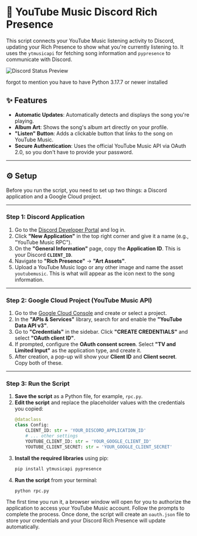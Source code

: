 # 🎵 YouTube Music Discord Rich Presence

This script connects your YouTube Music listening activity to Discord, updating your Rich Presence to show what you're currently listening to. It uses the `ytmusicapi` for fetching song information and `pypresence` to communicate with Discord.

![Discord Status Preview](https://theonewhobuilds1.linus-tech.tips/ttUUaqpmDU.png)

forgot to mention you have to have Python 3.17.7 or newer installed

## ✨ Features

- **Automatic Updates**: Automatically detects and displays the song you're playing.
- **Album Art**: Shows the song's album art directly on your profile.
- **"Listen" Button**: Adds a clickable button that links to the song on YouTube Music.
- **Secure Authentication**: Uses the official YouTube Music API via OAuth 2.0, so you don't have to provide your password.

---

## ⚙️ Setup

Before you run the script, you need to set up two things: a Discord application and a Google Cloud project.

---

### Step 1: Discord Application

1.  Go to the [Discord Developer Portal](https://discord.com/developers/applications) and log in.
2.  Click **"New Application"** in the top right corner and give it a name (e.g., "YouTube Music RPC").
3.  On the **"General Information"** page, copy the **Application ID**. This is your Discord **`CLIENT_ID`**.
4.  Navigate to **"Rich Presence"** -> **"Art Assets"**.
5.  Upload a YouTube Music logo or any other image and name the asset `youtubemusic`. This is what will appear as the icon next to the song information.

---

### Step 2: Google Cloud Project (YouTube Music API)

1.  Go to the [Google Cloud Console](https://console.cloud.google.com/) and create or select a project.
2.  In the **"APIs & Services"** library, search for and enable the **"YouTube Data API v3"**.
3.  Go to **"Credentials"** in the sidebar. Click **"CREATE CREDENTIALS"** and select **"OAuth client ID"**.
4.  If prompted, configure the **OAuth consent screen**. Select **"TV and Limited Input"** as the application type, and create it.
5.  After creation, a pop-up will show your **Client ID** and **Client secret**. Copy both of these.

---

### Step 3: Run the Script

1.  **Save the script** as a Python file, for example, `rpc.py`.
2.  **Edit the script** and replace the placeholder values with the credentials you copied:
    ```python
    @dataclass
    class Config:
        CLIENT_ID: str = 'YOUR_DISCORD_APPLICATION_ID'
        # ... other settings
        YOUTUBE_CLIENT_ID: str = 'YOUR_GOOGLE_CLIENT_ID'
        YOUTUBE_CLIENT_SECRET: str = 'YOUR_GOOGLE_CLIENT_SECRET'
    ```
3.  **Install the required libraries** using pip:
    ```bash
    pip install ytmusicapi pypresence
    ```
4.  **Run the script** from your terminal:
    ```bash
    python rpc.py
    ```

The first time you run it, a browser window will open for you to authorize the application to access your YouTube Music account. Follow the prompts to complete the process. Once done, the script will create an `oauth.json` file to store your credentials and your Discord Rich Presence will update automatically.
